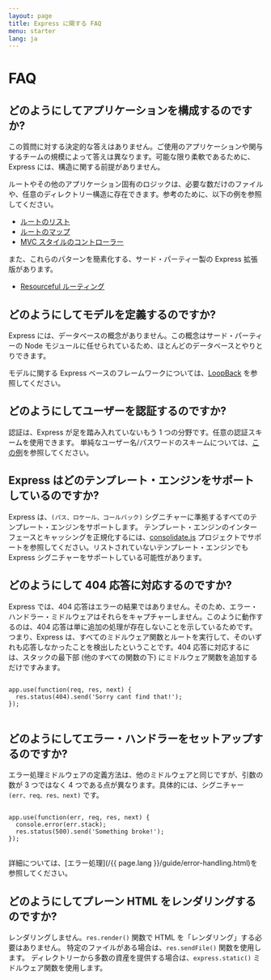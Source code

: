 ```yaml
---
layout: page
title: Express に関する FAQ
menu: starter
lang: ja
---
```


# FAQ

## どのようにしてアプリケーションを構成するのですか?

この質問に対する決定的な答えはありません。ご使用のアプリケーションや関与するチームの規模によって答えは異なります。可能な限り柔軟であるために、Express には、構造に関する前提がありません。

ルートやその他のアプリケーション固有のロジックは、必要な数だけのファイルや、任意のディレクトリー構造に存在できます。参考のために、以下の例を参照してください。

* [ルートのリスト](https://github.com/expressjs/express/blob/4.13.1/examples/route-separation/index.js#L32-47)
* [ルートのマップ](https://github.com/expressjs/express/blob/4.13.1/examples/route-map/index.js#L52-L66)
* [MVC スタイルのコントローラー](https://github.com/expressjs/express/tree/master/examples/mvc)

また、これらのパターンを簡素化する、サード・パーティー製の Express 拡張版があります。

* [Resourceful ルーティング](https://github.com/expressjs/express-resource)

## どのようにしてモデルを定義するのですか?

Express には、データベースの概念がありません。この概念はサード・パーティーの Node モジュールに任せられているため、ほとんどのデータベースとやりとりできます。

モデルに関する Express ベースのフレームワークについては、[LoopBack](http://loopback.io) を参照してください。

## どのようにしてユーザーを認証するのですか?

認証は、Express が足を踏み入れていないもう 1 つの分野です。任意の認証スキームを使用できます。
単純なユーザー名/パスワードのスキームについては、[この例](https://github.com/expressjs/express/tree/master/examples/auth)を参照してください。


## Express はどのテンプレート・エンジンをサポートしているのですか?

Express は、`(パス、ロケール、コールバック)` シグニチャーに準拠するすべてのテンプレート・エンジンをサポートします。
テンプレート・エンジンのインターフェースとキャッシングを正規化するには、[consolidate.js](https://github.com/visionmedia/consolidate.js) プロジェクトでサポートを参照してください。リストされていないテンプレート・エンジンでも Express シグニチャーをサポートしている可能性があります。

## どのようにして 404 応答に対応するのですか?

Express では、404 応答はエラーの結果ではありません。そのため、エラー・ハンドラー・ミドルウェアはそれらをキャプチャーしません。このように動作するのは、404 応答は単に追加の処理が存在しないことを示しているためです。つまり、Express は、すべてのミドルウェア関数とルートを実行して、そのいずれも応答しなかったことを検出したということです。404 応答に対応するには、スタックの最下部 (他のすべての関数の下) にミドルウェア関数を追加するだけですみます。

<pre>
<code class="language-javascript" translate="no">
app.use(function(req, res, next) {
  res.status(404).send('Sorry cant find that!');
});
</code>
</pre>

## どのようにしてエラー・ハンドラーをセットアップするのですか?

エラー処理ミドルウェアの定義方法は、他のミドルウェアと同じですが、引数の数が 3 つではなく 4 つである点が異なります。具体的には、シグニチャー `(err、req、res、next)` です。

<pre>
<code class="language-javascript" translate="no">
app.use(function(err, req, res, next) {
  console.error(err.stack);
  res.status(500).send('Something broke!');
});
</code>
</pre>

詳細については、[エラー処理](/{{ page.lang }}/guide/error-handling.html)を参照してください。

## どのようにしてプレーン HTML をレンダリングするのですか?

レンダリングしません。`res.render()` 関数で HTML を「レンダリング」する必要はありません。
特定のファイルがある場合は、`res.sendFile()` 関数を使用します。
ディレクトリーから多数の資産を提供する場合は、`express.static()` ミドルウェア関数を使用します。
